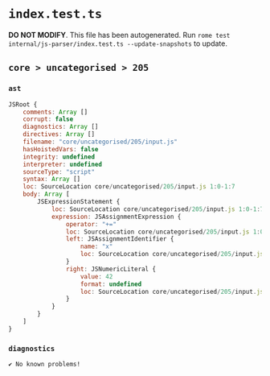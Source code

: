 # `index.test.ts`

**DO NOT MODIFY**. This file has been autogenerated. Run `rome test internal/js-parser/index.test.ts --update-snapshots` to update.

## `core > uncategorised > 205`

### `ast`

```javascript
JSRoot {
	comments: Array []
	corrupt: false
	diagnostics: Array []
	directives: Array []
	filename: "core/uncategorised/205/input.js"
	hasHoistedVars: false
	integrity: undefined
	interpreter: undefined
	sourceType: "script"
	syntax: Array []
	loc: SourceLocation core/uncategorised/205/input.js 1:0-1:7
	body: Array [
		JSExpressionStatement {
			loc: SourceLocation core/uncategorised/205/input.js 1:0-1:7
			expression: JSAssignmentExpression {
				operator: "+="
				loc: SourceLocation core/uncategorised/205/input.js 1:0-1:7
				left: JSAssignmentIdentifier {
					name: "x"
					loc: SourceLocation core/uncategorised/205/input.js 1:0-1:1 (x)
				}
				right: JSNumericLiteral {
					value: 42
					format: undefined
					loc: SourceLocation core/uncategorised/205/input.js 1:5-1:7
				}
			}
		}
	]
}
```

### `diagnostics`

```
✔ No known problems!

```
